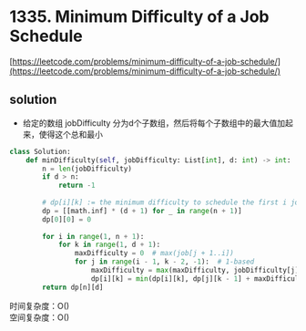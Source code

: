 # 1335. Minimum Difficulty of a Job Schedule
[https://leetcode.com/problems/minimum-difficulty-of-a-job-schedule/](https://leetcode.com/problems/minimum-difficulty-of-a-job-schedule/)


## solution

- 给定的数组 jobDifficulty 分为d个子数组，然后将每个子数组中的最大值加起来，使得这个总和最小

```python
class Solution:
    def minDifficulty(self, jobDifficulty: List[int], d: int) -> int:
        n = len(jobDifficulty)
        if d > n:
            return -1
    
        # dp[i][k] := the minimum difficulty to schedule the first i jobs in k days
        dp = [[math.inf] * (d + 1) for _ in range(n + 1)]
        dp[0][0] = 0
    
        for i in range(1, n + 1):
            for k in range(1, d + 1):
                maxDifficulty = 0  # max(job[j + 1..i])
                for j in range(i - 1, k - 2, -1):  # 1-based
                    maxDifficulty = max(maxDifficulty, jobDifficulty[j])  # 0-based
                    dp[i][k] = min(dp[i][k], dp[j][k - 1] + maxDifficulty)    
        return dp[n][d]
```
时间复杂度：O() <br>
空间复杂度：O()
